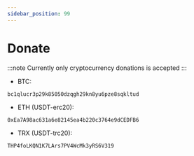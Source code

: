 ```yaml
---
sidebar_position: 99
---
```


# Donate

:::note
Currently only cryptocurrency donations is accepted
:::

- BTC: 
  
```
bc1qlucr3p29k85050dzqgh29kn8yu6pze8sqkltud
```

- ETH (USDT-erc20): 
  
```
0xEa7A98ac631a6e82145ea4b220c3764e9dCEDFB6
```

- TRX (USDT-trc20): 
  
```
THP4foLKQN1K7LArs7PV4WcMk3yRS6V319
```
